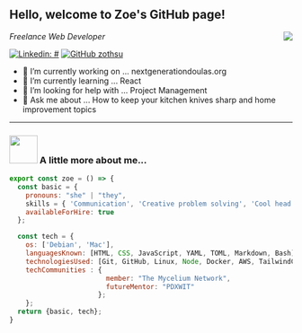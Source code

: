 
<!-- **zothsu/zothsu** is a ✨ _special_ ✨ repository because its `README.md` (this file) appears on your GitHub profile. -->
<h2> Hello, welcome to Zoe's GitHub page!</h2>
<img align='right' src='https://media.giphy.com/media/L1R1tvI9svkIWwpVYr/giphy.gif'>
</p>

<p><em>Freelance Web Developer</em></p>


[![Linkedin: #](https://img.shields.io/badge/-zothsu-blue?style=flat-square&logo=Linkedin&logoColor=white&link=https://www.linkedin.com/in/zothsu/)](https://www.linkedin.com/in/zoetsullivan/)
[![GitHub zothsu](https://img.shields.io/github/followers/zothsu?label=follow&style=social)](https://github.com/zothsu)


- 🔭 I’m currently working on ... nextgenerationdoulas.org
- 🌱 I’m currently learning ... React
- 🤔 I’m looking for help with ... Project Management
- 💬 Ask me about ... How to keep your kitchen knives sharp and home improvement topics

  
---

### <img src="https://media.giphy.com/media/VgCDAzcKvsR6OM0uWg/giphy.gif" width="50"> A little more about me...  

```js
export const zoe = () => {
  const basic = {
    pronouns: "she" | "they",
    skills = { 'Communication', 'Creative problem solving', 'Cool head in hot situations'},
    availableForHire: true
  };

  const tech = {
    os: ['Debian', 'Mac'],
    languagesKnown: [HTML, CSS, JavaScript, YAML, TOML, Markdown, Bash],
    technologiesUsed: [Git, GitHub, Linux, Node, Docker, AWS, TailwindCSS, Wordpress, Netlify, Epic],
    techCommunities : {
                        member: "The Mycelium Network",
                        futureMentor: "PDXWIT"
                      };
    };
  return {basic, tech};
}
```


